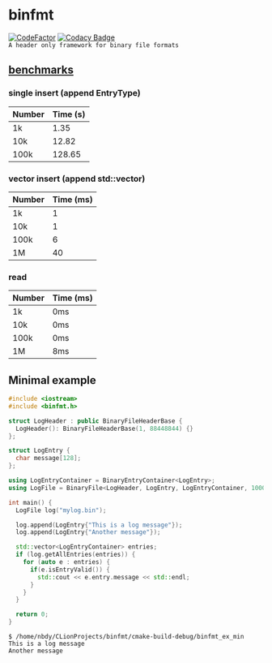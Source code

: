 # binfmt

[![CodeFactor](https://www.codefactor.io/repository/github/nbdy/binfmt/badge)](https://www.codefactor.io/repository/github/nbdy/binfmt)
[![Codacy Badge](https://app.codacy.com/project/badge/Grade/b485b4bdb1a546f8aac332245013bb81)](https://www.codacy.com/gh/nbdy/binfmt/dashboard?utm_source=github.com&amp;utm_medium=referral&amp;utm_content=nbdy/binfmt&amp;utm_campaign=Badge_Grade)
<br>
`A header only framework for binary file formats`

## [benchmarks](doc/Benchmarks.md)

### single insert (append EntryType)

| Number | Time (s) |
|--------|----------|
| 1k     | 1.35     |
| 10k    | 12.82    |
| 100k   | 128.65   |

### vector insert (append std::vector<EntryType>)

| Number | Time (ms) |
|--------|-----------|
| 1k     | 1         |
| 10k    | 1         |
| 100k   | 6         |
| 1M     | 40        |

### read

| Number | Time (ms) |
|--------|----------|
| 1k     | 0ms      |
| 10k    | 0ms      |
| 100k   | 0ms      |
| 1M     | 8ms      |

## Minimal example

```c++
#include <iostream>
#include <binfmt.h>

struct LogHeader : public BinaryFileHeaderBase {
  LogHeader(): BinaryFileHeaderBase(1, 88448844) {}
};

struct LogEntry {
  char message[128];
};

using LogEntryContainer = BinaryEntryContainer<LogEntry>;
using LogFile = BinaryFile<LogHeader, LogEntry, LogEntryContainer, 1000>;

int main() {
  LogFile log("mylog.bin");

  log.append(LogEntry{"This is a log message"});
  log.append(LogEntry{"Another message"});

  std::vector<LogEntryContainer> entries;
  if (log.getAllEntries(entries)) {
    for (auto e : entries) {
      if(e.isEntryValid()) {
        std::cout << e.entry.message << std::endl;
      }
    }
  }

  return 0;
}
```

```shell
$ /home/nbdy/CLionProjects/binfmt/cmake-build-debug/binfmt_ex_min
This is a log message
Another message
```
